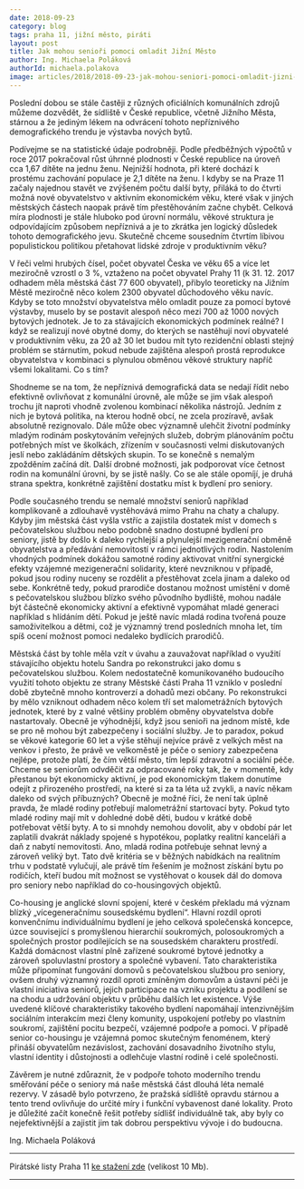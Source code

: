 ```yaml
---
date: 2018-09-23
category: blog
tags: praha 11, jižní město, piráti
layout: post
title: Jak mohou senioři pomoci omladit Jižní Město
author: Ing. Michaela Poláková
authorId: michaela.polakova
image: articles/2018/2018-09-23-jak-mohou-seniori-pomoci-omladit-jizni-mesto.jpg
---
```


Poslední dobou se stále častěji z různých oficiálních komunálních zdrojů můžeme dozvědět, že sídliště v České republice, včetně Jižního Města, stárnou a že jediným lékem na odvrácení tohoto nepříznivého demografického trendu je výstavba nových bytů. 

Podívejme se na statistické údaje podrobněji. Podle předběžných výpočtů v roce 2017 pokračoval růst úhrnné plodnosti v České republice na úroveň cca 1,67 dítěte na jednu ženu. Nejnižší hodnota, při které dochází k prostému zachování populace je 2,1 dítěte na ženu. I kdyby se na Praze 11 začaly najednou stavět ve zvýšeném počtu další byty, přiláká to do čtvrti možná nové obyvatelstvo v aktivním ekonomickém věku, které však v jiných městských částech naopak právě tím přestěhováním začne chybět. Celková míra plodnosti je stále hluboko pod úrovní normálu, věkové struktura je odpovídajícím způsobem nepříznivá a je to zkrátka jen logický důsledek tohoto demografického jevu. Skutečně chceme sousedním čtvrtím líbivou populistickou politikou přetahovat lidské zdroje v produktivním věku?  

V řeči velmi hrubých čísel, počet obyvatel Česka ve věku 65 a více let meziročně vzrostl o 3 %, vztaženo na počet obyvatel Prahy 11 (k  31. 12. 2017 odhadem měla městská část  77 600 obyvatel), přibylo teoreticky na Jižním Městě meziročně něco kolem 2300 obyvatel důchodového věku navíc. Kdyby se toto množství obyvatelstva mělo omladit pouze za pomocí bytové výstavby, muselo by se postavit alespoň něco mezi 700 až 1000 nových bytových jednotek. Je to za stávajících ekonomických podmínek reálné? I když se realizují nové obytné domy, do kterých se nastěhují noví obyvatelé v produktivním věku, za 20 až 30 let budou mít tyto rezidenční oblasti stejný problém se stárnutím, pokud nebude zajištěna alespoň prostá reprodukce obyvatelstva v kombinaci s plynulou obměnou věkové struktury napříč všemi lokalitami. Co s tím? 

Shodneme se na tom, že nepříznivá demografická data se nedají řídit nebo efektivně ovlivňovat z komunální úrovně, ale může se jim však alespoň trochu jít naproti vhodně zvolenou kombinací několika nástrojů. Jedním z nich je bytová politika, na kterou hodně obcí, ne zcela prozíravě, avšak absolutně rezignovalo. Dále může obec významně ulehčit životní podmínky mladým rodinám poskytováním veřejných služeb, dobrým plánováním počtu potřebných míst ve školkách, zřízením v současnosti velmi diskutovaných jeslí nebo zakládáním dětských skupin. To se konečně s nemalým zpožděním začíná dít. Další drobné možnosti, jak podporovat více četnost rodin na komunální úrovni, by se jistě našly. Co se ale stále opomíjí, je druhá strana spektra, konkrétně zajištění dostatku míst k bydlení pro seniory.  

Podle současného trendu se nemalé množství seniorů například komplikovaně a zdlouhavě vystěhovává mimo Prahu na chaty a chalupy. Kdyby jim městská část vyšla vstříc a zajistila dostatek míst v domech s pečovatelskou službou nebo podobně snadno dostupné bydlení pro seniory, jistě by došlo k daleko rychlejší a plynulejší mezigenerační obměně obyvatelstva a předávání nemovitostí v rámci jednotlivých rodin. Nastolením vhodných podmínek dokážou samotné rodiny aktivovat vnitřní synergické efekty vzájemné mezigenerační solidarity, které nevzniknou v případě, pokud jsou rodiny nuceny se rozdělit a přestěhovat zcela jinam a daleko od sebe. Konkrétně tedy, pokud prarodiče dostanou možnost umístění v domě s pečovatelskou službou blízko svého původního bydliště, mohou nadále být částečně ekonomicky aktivní a efektivně vypomáhat mladé generaci například s hlídáním dětí. Pokud je ještě navíc mladá rodina tvořená pouze samoživitelkou a dětmi, což je významný trend posledních mnoha let, tím spíš ocení možnost pomoci nedaleko bydlících prarodičů.

Městská část by tohle měla vzít v úvahu a zauvažovat například o využití stávajícího objektu hotelu Sandra po rekonstrukci jako domu s pečovatelskou službou. Kolem nedostatečně komunikovaného budoucího využití tohoto objektu ze strany Městské části Praha 11 vzniklo v poslední době zbytečně mnoho kontroverzí a dohadů mezi občany.  Po rekonstrukci by mělo vzniknout odhadem něco kolem tří set malometrážních bytových jednotek, které by z valné většiny problém obměny obyvatelstva dobře nastartovaly. Obecně je výhodnější, když jsou senioři na jednom místě, kde se pro ně mohou být zabezpečeny i sociální služby. Je to paradox, pokud se věkové kategorie 60 let a výše stěhují nejvíce právě z velkých měst na venkov i přesto, že právě ve velkoměstě je péče o seniory zabezpečena nejlépe, protože platí, že čím větší město, tím lepší zdravotní a sociální péče. Chceme se seniorům odvděčit za odpracované roky tak, že v momentě, kdy přestanou být ekonomicky aktivní, je pod ekonomickým tlakem donutíme odejít z přirozeného prostředí, na které si za ta léta už zvykli, a navíc někam daleko od svých příbuzných?
Obecně je možné říci, že není tak úplně pravda, že mladé rodiny potřebují malometrážní startovací byty. Pokud tyto mladé rodiny mají mít v dohledné době děti, budou v krátké době potřebovat větší byty. A to si mnohdy nemohou dovolit, aby v období pár let zaplatili dvakrát náklady spojené s hypotékou, poplatky realitní kanceláři a daň z nabytí nemovitosti. Ano, mladá rodina potřebuje sehnat levný a zároveň veliký byt. Tato dvě kritéria se v běžných nabídkách na realitním trhu v podstatě vylučují, ale právě tím řešením je možnost získání bytu po rodičích, kteří budou mít možnost se vystěhovat o kousek dál do domova pro seniory nebo například do co-housingových objektů. 

Co-housing je anglické slovní spojení, které v českém překladu má význam blízký „vícegeneračnímu sousedskému bydlení“. Hlavní rozdíl oproti konvenčnímu individuálnímu bydlení je jeho celková společenská koncepce, úzce související s promyšlenou hierarchií soukromých, polosoukromých a společných prostor podílejících se na sousedském charakteru prostředí. Každá domácnost vlastní plně zařízené soukromé bytové jednotky a zároveň spoluvlastní prostory a společné vybavení. Tato charakteristika může připomínat fungování domovů s pečovatelskou službou pro seniory, ovšem druhý významný rozdíl oproti zmíněným domovům a ústavní péči je vlastní iniciativa seniorů, jejich participace na vzniku projektu a podílení se na chodu a udržování objektu v průběhu dalších let existence. Výše uvedené klíčové charakteristiky takového bydlení napomáhají intenzivnějším sociálním interakcím mezi členy komunity, uspokojení potřeby po vlastním soukromí, zajištění pocitu bezpečí, vzájemné podpoře a pomoci. V případě senior co-housingu je vzájemná pomoc skutečným fenoménem, který přináší obyvatelům nezávislost, zachování dosavadního životního stylu, vlastní identity i důstojnosti a odlehčuje vlastní rodině i celé společnosti. 

Závěrem je nutné zdůraznit, že v podpoře tohoto moderního trendu směřování péče o seniory má naše městská část dlouhá léta nemalé rezervy. V zásadě bylo potvrzeno, že pražská sídliště opravdu stárnou a tento trend ovlivňuje do určité míry i funkční vybavenost dané lokality. Proto je důležité začít konečně řešit potřeby sídlišť individuálně tak, aby byly co nejefektivnější a zajistit jim tak dobrou perspektivu vývoje i do budoucna.

Ing. Michaela Poláková


---

Pirátské listy Praha 11 [ke stažení zde](/assets/pdf/2018-07-10-praha-11.pdf) (velikost 10 Mb).

- - -
